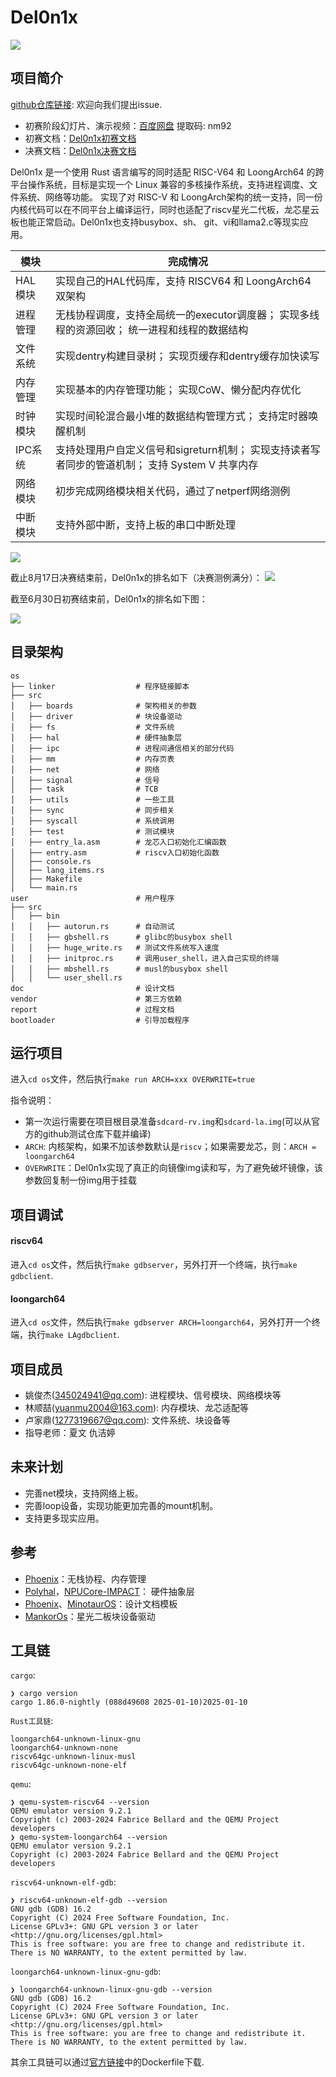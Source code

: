 # Del0n1x

![](./report/image/school.jpg)

## 项目简介

[github仓库链接](https://github.com/Ya0rk/myOS): 欢迎向我们提出issue.

- 初赛阶段幻灯片、演示视频：[百度网盘](https://pan.baidu.com/s/19P5LKVmHvv3Uh7tCzk3CPA?pwd=nm92) 提取码: nm92
- 初赛文档：[Del0n1x初赛文档](./Del0n1x初赛文档.pdf)
- 决赛文档：[Del0n1x决赛文档](./Del0n1x决赛文档.pdf)

Del0n1x 是一个使用 Rust 语言编写的同时适配 RISC-V64 和 LoongArch64 的跨平台操作系统，目标是实现一个 Linux 兼容的多核操作系统，支持进程调度、文件系统、网络等功能。
实现了对 RISC-V 和 LoongArch架构的统一支持，同一份内核代码可以在不同平台上编译运行，同时也适配了riscv星光二代板，龙芯星云板也能正常启动。Del0n1x也支持busybox、sh、
git、vi和llama2.c等现实应用。

| 模块  | 完成情况 |
| ---   | ---   |
| HAL模块  | 实现自己的HAL代码库，支持 RISCV64 和 LoongArch64 双架构    |
| 进程管理 | 无栈协程调度，支持全局统一的executor调度器； 实现多线程的资源回收； 统一进程和线程的数据结构    |
| 文件系统 | 实现dentry构建目录树； 实现页缓存和dentry缓存加快读写    |
| 内存管理 | 实现基本的内存管理功能； 实现CoW、懒分配内存优化    |
| 时钟模块 | 实现时间轮混合最小堆的数据结构管理方式； 支持定时器唤醒机制    |
| IPC系统 | 支持处理用户自定义信号和sigreturn机制； 实现支持读者写者同步的管道机制； 支持 System V 共享内存    |
| 网络模块 | 初步完成网络模块相关代码，通过了netperf网络测例    |
| 中断模块   | 支持外部中断，支持上板的串口中断处理    |

![](./report/image/整体架构图.png)

截止8月17日决赛结束前，Del0n1x的排名如下（决赛测例满分）：
![](./report/image/决赛分数.png)

截至6月30日初赛结束前，Del0n1x的排名如下图：

![](./report/image/初赛排名.png)

## 目录架构

```
os
├── linker                  # 程序链接脚本
├── src
│   ├── boards              # 架构相关的参数
│   ├── driver              # 块设备驱动
│   ├── fs                  # 文件系统
│   ├── hal                 # 硬件抽象层
│   ├── ipc                 # 进程间通信相关的部分代码
│   ├── mm                  # 内存页表
│   ├── net                 # 网络
│   ├── signal              # 信号
│   ├── task                # TCB
│   ├── utils               # 一些工具
│   ├── sync                # 同步相关
│   ├── syscall             # 系统调用
│   ├── test                # 测试模块
│   ├── entry_la.asm        # 龙芯入口初始化汇编函数
│   ├── entry.asm           # riscv入口初始化函数
│   ├── console.rs
│   ├── lang_items.rs
│   ├── Makefile
│   └── main.rs
user                        # 用户程序
├── src
│   ├── bin
│   │   ├── autorun.rs      # 自动测试
│   │   ├── gbshell.rs      # glibc的busybox shell
│   │   ├── huge_write.rs   # 测试文件系统写入速度
│   │   ├── initproc.rs     # 调用user_shell，进入自己实现的终端
│   │   ├── mbshell.rs      # musl的busybox shell
│   │   └── user_shell.rs
doc                         # 设计文档
vendor                      # 第三方依赖
report                      # 过程文档
bootloader                  # 引导加载程序
```


## 运行项目

进入`cd os`文件，然后执行`make run ARCH=xxx OVERWRITE=true`

指令说明：

- 第一次运行需要在项目根目录准备`sdcard-rv.img`和`sdcard-la.img`(可以从官方的github测试仓库下载并编译)
- `ARCH`: 内核架构，如果不加该参数默认是`riscv`；如果需要龙芯，则：`ARCH = loongarch64`
- `OVERWRITE`：Del0n1x实现了真正的向镜像img读和写，为了避免破坏镜像，该参数回复制一份img用于挂载


## 项目调试

#### riscv64

进入`cd os`文件，然后执行`make gdbserver`，另外打开一个终端，执行`make gdbclient`.

#### loongarch64

进入`cd os`文件，然后执行`make gdbserver ARCH=loongarch64`，另外打开一个终端，执行`make LAgdbclient`.


## 项目成员

- 姚俊杰(345024941@qq.com): 进程模块、信号模块、网络模块等
- 林顺喆(yuanmu2004@163.com): 内存模块、龙芯适配等
- 卢家鼎(1277319667@qq.com): 文件系统、块设备等
- 指导老师：夏文  仇洁婷

## 未来计划

- 完善net模块，支持网络上板。
- 完善loop设备，实现功能更加完善的mount机制。
- 支持更多现实应用。

## 参考

- [Phoenix](https://github.com/ChenRuiwei/Phoenix)：无栈协程、内存管理
- [Polyhal](https://github.com/Byte-OS/polyhal)，[NPUCore-­IMPACT](https://gitlab.eduxiji.net/educg-group-26011-2376549/T202410699992496-312)： 硬件抽象层
- [Phoenix](https://github.com/ChenRuiwei/Phoenix)、[MinotaurOS](https://github.com/Dr-TSNG/MinotaurOS)：设计文档模板
- [MankorOs](https://gitlab.eduxiji.net/MankorOS/OSKernel2023-MankorOS)：星光二板块设备驱动

## 工具链

`cargo`:

```
❯ cargo version
cargo 1.86.0-nightly (088d49608 2025-01-10)2025-01-10
```

`Rust工具链`:

```
loongarch64-unknown-linux-gnu
loongarch64-unknown-none
riscv64gc-unknown-linux-musl
riscv64gc-unknown-none-elf
```

`qemu`:

```
❯ qemu-system-riscv64 --version
QEMU emulator version 9.2.1
Copyright (c) 2003-2024 Fabrice Bellard and the QEMU Project developers
❯ qemu-system-loongarch64 --version
QEMU emulator version 9.2.1
Copyright (c) 2003-2024 Fabrice Bellard and the QEMU Project developers
```

`riscv64-unknown-elf-gdb`: 

```
❯ riscv64-unknown-elf-gdb --version
GNU gdb (GDB) 16.2
Copyright (C) 2024 Free Software Foundation, Inc.
License GPLv3+: GNU GPL version 3 or later <http://gnu.org/licenses/gpl.html>
This is free software: you are free to change and redistribute it.
There is NO WARRANTY, to the extent permitted by law.
```

`loongarch64-unknown-linux-gnu-gdb`:

```
❯ loongarch64-unknown-linux-gnu-gdb --version
GNU gdb (GDB) 16.2
Copyright (C) 2024 Free Software Foundation, Inc.
License GPLv3+: GNU GPL version 3 or later <http://gnu.org/licenses/gpl.html>
This is free software: you are free to change and redistribute it.
There is NO WARRANTY, to the extent permitted by law.
```

其余工具链可以通过[官方链接](https://github.com/oscomp/testsuits-for-oskernel/tree/pre-2025?tab=readme-ov-file)中的Dockerfile下载.